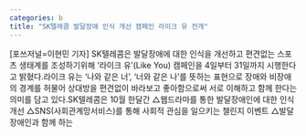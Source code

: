 ```yaml
---
categories: b
title: "SK텔레콤 발달장애 인식 개선 캠페인 라이크 유 전개"
---
```

[포쓰저널=이현민 기자] SK텔레콤은 발달장애에 대한 인식을 개선하고 편견없는 스포츠 생태계를 조성하기위해 ‘라이크 유’(Like You) 캠페인을 4일부터 31일까지 시행한다고 밝혔다.라이크 유는 ‘나와 같은 너’, ‘너와 같은 나’를 뜻하는 표현으로 장애와 비장애의 경계를 허물어 상대방을 편견없이 바라보고 좋아함으로써 서로 이해하고 함께 한다는 의미를 담고 있다.SK텔레콤은 10월 한달간 △웹드라마를 통한 발달장애인에 대한 인식개선 △SNS(사회관계망서비스)를 통해 사회적 관심을 일으키는 챌린지 이벤트 △발달장애인과 함께 하는
